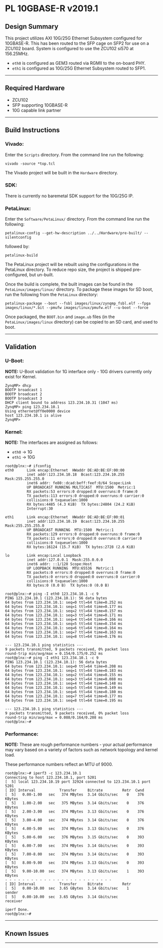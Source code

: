 # PL 10GBASE-R v2019.1

## **Design Summary**

This project utilizes AXI 10G/25G Ethernet Subsystem configured for 10GBASE-R. This has been routed to the SFP cage on SFP2 for use on a ZCU102 board. System is configured to use the ZCU102 si570 at 156.25MHz.

- `eth0` is configured as GEM3 routed via RGMII to the on-board PHY.
- `eth1` is configured as 10G/25G Ethernet Subsystem routed to SFP1.

---

## **Required Hardware**

- ZCU102
- SFP supporting 10GBASE-R
- 10G capable link partner

---

## **Build Instructions**

### **Vivado:**

Enter the `Scripts` directory. From the command line run the following:

`vivado -source *top.tcl`

The Vivado project will be built in the `Hardware` directory.

### **SDK**:

There is currently no baremetal SDK support for the 10G/25G IP.

### **PetaLinux**:

Enter the `Software/PetaLinux/` directory. From the command line run the following:

`petalinux-config --get-hw-description ../../Hardware/pre-built/ --silentconfig`

followed by:

`petalinux-build`

The PetaLinux project will be rebuilt using the configurations in the PetaLinux directory. To reduce repo size, the project is shipped pre-configured, but un-built.

Once the build is complete, the built images can be found in the `PetaLinux/images/linux/`
directory. To package these images for SD boot, run the following from the `PetaLinux` directory:

`petalinux-package --boot --fsbl images/linux/zynqmp_fsbl.elf --fpga images/linux/*.bit --pmufw images/linux/pmufw.elf --u-boot --force`

Once packaged, the `BOOT.bin` and `image.ub` files (in the `PetaLinux/images/linux` directory) can be copied to an SD card, and used to boot.

---

## **Validation**

### **U-Boot:**
**NOTE:** U-Boot validation for 1G interface only - 10G drivers currently only exist for Kernel.
```
ZynqMP> dhcp
BOOTP broadcast 1
BOOTP broadcast 2
BOOTP broadcast 3
DHCP client bound to address 123.234.10.31 (1047 ms)
ZynqMP> ping 123.234.10.1
Using ethernet@ff0e0000 device
host 123.234.10.1 is alive
ZynqMP>
```
### **Kernel:**
**NOTE:** The interfaces are assigned as follows:
 - `eth0` -> 1G
 - `eth1` -> 10G
```
root@plnx:~# ifconfig
eth0      Link encap:Ethernet  HWaddr DE:AD:BE:EF:00:00
          inet addr:123.234.10.18  Bcast:123.234.10.255  Mask:255.255.255.0
          inet6 addr: fe80::dcad:beff:feef:0/64 Scope:Link
          UP BROADCAST RUNNING MULTICAST  MTU:1500  Metric:1
          RX packets:53 errors:0 dropped:0 overruns:0 frame:0
          TX packets:113 errors:0 dropped:0 overruns:0 carrier:0
          collisions:0 txqueuelen:1000
          RX bytes:4485 (4.3 KiB)  TX bytes:24804 (24.2 KiB)
          Interrupt:30

eth1      Link encap:Ethernet  HWaddr DE:AD:BE:EF:00:01
          inet addr:123.234.10.19  Bcast:123.234.10.255  Mask:255.255.255.0
          UP BROADCAST RUNNING  MTU:1500  Metric:1
          RX packets:129 errors:0 dropped:0 overruns:0 frame:0
          TX packets:11 errors:0 dropped:0 overruns:0 carrier:0
          collisions:0 txqueuelen:1000
          RX bytes:16124 (15.7 KiB)  TX bytes:2728 (2.6 KiB)

lo        Link encap:Local Loopback
          inet addr:127.0.0.1  Mask:255.0.0.0
          inet6 addr: ::1/128 Scope:Host
          UP LOOPBACK RUNNING  MTU:65536  Metric:1
          RX packets:0 errors:0 dropped:0 overruns:0 frame:0
          TX packets:0 errors:0 dropped:0 overruns:0 carrier:0
          collisions:0 txqueuelen:1000
          RX bytes:0 (0.0 B)  TX bytes:0 (0.0 B)

root@plnx:~# ping -I eth0 123.234.10.1 -c 9
PING 123.234.10.1 (123.234.10.1): 56 data bytes
64 bytes from 123.234.10.1: seq=0 ttl=64 time=0.252 ms
64 bytes from 123.234.10.1: seq=1 ttl=64 time=0.177 ms
64 bytes from 123.234.10.1: seq=2 ttl=64 time=0.157 ms
64 bytes from 123.234.10.1: seq=3 ttl=64 time=0.171 ms
64 bytes from 123.234.10.1: seq=4 ttl=64 time=0.166 ms
64 bytes from 123.234.10.1: seq=5 ttl=64 time=0.154 ms
64 bytes from 123.234.10.1: seq=6 ttl=64 time=0.164 ms
64 bytes from 123.234.10.1: seq=7 ttl=64 time=0.163 ms
64 bytes from 123.234.10.1: seq=8 ttl=64 time=0.176 ms

--- 123.234.10.1 ping statistics ---
9 packets transmitted, 9 packets received, 0% packet loss
round-trip min/avg/max = 0.154/0.175/0.252 ms
root@plnx:~# ping -I eth1 123.234.10.1 -c 9
PING 123.234.10.1 (123.234.10.1): 56 data bytes
64 bytes from 123.234.10.1: seq=0 ttl=64 time=0.208 ms
64 bytes from 123.234.10.1: seq=1 ttl=64 time=0.183 ms
64 bytes from 123.234.10.1: seq=2 ttl=64 time=0.155 ms
64 bytes from 123.234.10.1: seq=3 ttl=64 time=0.088 ms
64 bytes from 123.234.10.1: seq=4 ttl=64 time=0.148 ms
64 bytes from 123.234.10.1: seq=5 ttl=64 time=0.149 ms
64 bytes from 123.234.10.1: seq=6 ttl=64 time=0.180 ms
64 bytes from 123.234.10.1: seq=7 ttl=64 time=0.177 ms
64 bytes from 123.234.10.1: seq=8 ttl=64 time=0.195 ms

--- 123.234.10.1 ping statistics ---
9 packets transmitted, 9 packets received, 0% packet loss
round-trip min/avg/max = 0.088/0.164/0.208 ms
root@plnx:~#
```

### **Performance:**
**NOTE:** These are rough performance numbers - your actual performance may vary based on a variety of factors such as network topology and kernel load.

These performance numbers reflect an MTU of 9000.

```
root@plnx:~# iperf3 -c 123.234.10.1
Connecting to host 123.234.10.1, port 5201
[  5] local 123.234.10.19 port 32924 connected to 123.234.10.1 port 5201
[ ID] Interval           Transfer     Bitrate         Retr  Cwnd
[  5]   0.00-1.00   sec   374 MBytes  3.14 Gbits/sec    0    376 KBytes
[  5]   1.00-2.00   sec   375 MBytes  3.14 Gbits/sec    0    376 KBytes
[  5]   2.00-3.00   sec   374 MBytes  3.13 Gbits/sec    0    376 KBytes
[  5]   3.00-4.00   sec   374 MBytes  3.14 Gbits/sec    0    376 KBytes
[  5]   4.00-5.00   sec   374 MBytes  3.13 Gbits/sec    0    376 KBytes
[  5]   5.00-6.00   sec   376 MBytes  3.15 Gbits/sec    0    393 KBytes
[  5]   6.00-7.00   sec   374 MBytes  3.14 Gbits/sec    0    393 KBytes
[  5]   7.00-8.00   sec   374 MBytes  3.14 Gbits/sec    0    393 KBytes
[  5]   8.00-9.00   sec   374 MBytes  3.13 Gbits/sec    0    393 KBytes
[  5]   9.00-10.00  sec   374 MBytes  3.13 Gbits/sec    1    393 KBytes
- - - - - - - - - - - - - - - - - - - - - - - - -
[ ID] Interval           Transfer     Bitrate         Retr
[  5]   0.00-10.00  sec  3.65 GBytes  3.14 Gbits/sec    1             sender
[  5]   0.00-10.00  sec  3.65 GBytes  3.14 Gbits/sec                  receiver

iperf Done.
root@plnx:~#
```

---

## **Known Issues**

---
